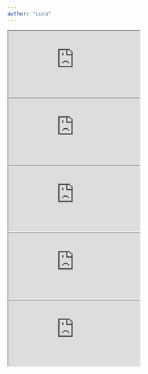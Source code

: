 ```yaml
---
author: "Luca"
---
```

<iframe class="image" src="https://drive.google.com/file/d/1KD066BHpX-Q6XsrfjUg1RpefbluTWSkR/preview"></iframe>
<iframe class="image" src="https://drive.google.com/file/d/1xmXCcm5WP0FitiTtGjnl_D5sSl1kT9vQ/preview"></iframe>
<iframe class="image" src="https://drive.google.com/file/d/1tP8Gpfwk03pvJbrUnWIbOQNJfznfF4UL/preview"></iframe>
<iframe class="image" src="https://drive.google.com/file/d/1tNrQGrvKlABiENTCkctu7vUMH67Hm62D/preview"></iframe>
<iframe class="image" src="https://drive.google.com/file/d/1W_KCVe6kdrVl6D04dkxTgQa0YEs0Mar2/preview"></iframe>